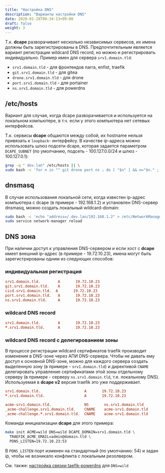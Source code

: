 ```yaml
---
title: "Настройка DNS"
description: "Варианты настройки DNS"
date: 2020-01-28T00:34:13+09:00
draft: false
weight: 3
---
```


Т.к. **dcape** разворачивает несколько независимых сервисов, их имена должны быть зарегистрированы в DNS. Предпочтительным является вариант регистрации wildcard DNS record, но можно и регистрировать индивидуально.
Пример имен для сервера `srv1.domain.tld`:

* `srv1.domain.tld` - для фронтендов narra, enfist, traefik
* `git.srv1.domain.tld` - для gitea
* `drone.srv1.domain.tld` - для drone
* `port.srv1.domain.tld` - для portainer
* `ns.srv1.domain.tld` - для powerdns

## /etc/hosts

Вариант для случая, когда dcape разворачивается и используется на локальном компьютере, в т.ч. если у этого компьютера нет сетевых интерфейсов.

Т.к. сервисы **dcape** общаются между собой, их hostname нельзя привязать к `loopback`- интерфейсу. В качестве ip-адреса можно использовать шлюз подсети dcape, которая задается параметром `DCAPE_SUBNET` (по умолчанию, подсеть - 100.127.0.0/24 и шлюз - 100.127.0.1):

```bash
grep -q " dev.lan" /etc/hosts || \
sudo bash -c 'for n in "" git drone port ns ; do [ "$n" ] && n="$n." ; echo "100.127.0.1 ${n}dev.lan" >> /etc/hosts ; done'
```

## dnsmasq

В случае использования локальной сети, когда известен ip-адрес компьютера с dcape (в примере - 192.168.1.2) и установлен DNS-сервер dnsmasq, можно создать локальный wildcard-domain:

```bash
sudo bash -c 'echo "address=/.dev.lan/192.168.1.2" > /etc/NetworkManager/dnsmasq.d/dev.lan.conf'
sudo service network-manager reload
```

## DNS зона

При наличии доступ к управления DNS-сервером и если хост с **dcape** имеет внешний ip-адрес (в примере - 19.72.10.23), имена могут быть зарегистрированы одним из следующих способов:

### индивидуальная регистрация

```zone.conf
srv1.domain.tld.        A       19.72.10.23
git.srv1.domain.tld.    A       19.72.10.23
cicd.srv1.domain.tld.  A       19.72.10.23
port.srv1.domain.tld.   A       19.72.10.23
ns.srv1.domain.tld.     A       19.72.10.23
```

### wildcard DNS record

```zone.conf
srv1.domain.tld.        A       19.72.10.23
*.srv1.domain.tld.      A       19.72.10.23
```

### wildcard DNS record с делегированием зоны

В процессе регистрации wildcard сертификатов traefik производит изменения в DNS-зоне через АПИ DNS-сервера. Чтобы не давать ему доступ к основной DNS-зоне, можно для каждого сервера создать выделенную зону (в примере - `srv1.domain.tld`) и директивой `CNAME` делегировать управление сертификатами этой зоны отдельному серверу (в примере - серверу `ns.srv1.domain.tld`, т.е. локальному DNS). Используемая в **dcape v2** версия traefik это уже поддерживает.

```zone.conf
srv1.domain.tld.                    A       19.72.10.23
*.srv1.domain.tld.                  A       19.72.10.23

acme-srv1.domain.tld.               NS       ns.srv1.domain.tld
_acme-challenge.srv1.domain.tld.    CNAME    acme-srv1.domain.tld
_acme-challenge.*.srv1.domain.tld.  CNAME    acme-srv1.domain.tld
```

Команда инициализации **dcape** для этого примера:

```bash
make init ACME=wild DNS=wild DCAPE_DOMAIN=srv1.domain.tld \
  TRAEFIK_ACME_EMAIL=admin@domain.tld \
  PDNS_LISTEN=19.72.10.23:53
```

В `PDNS_LISTEN` порт изменен на стандартный (по умолчанию: 54) и задан ip, чтобы не возникало конфликта с локальным резолвером.

См. также: [настройка связки taefik-powerdns](https://github.com/dopos/dcape/blob/v2/apps/traefik/Makefile#L115) для `DNS=wild`
